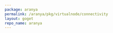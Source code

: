 ```yaml
---
package: aranya
permalink: /aranya/pkg/virtualnode/connectivity
layout: goget
repo_name: aranya
---
```

